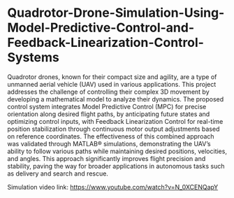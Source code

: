 # Quadrotor-Drone-Simulation-Using-Model-Predictive-Control-and-Feedback-Linearization-Control-Systems
Quadrotor drones, known for their compact size and agility, are a type of unmanned aerial vehicle (UAV) used in various applications. This project addresses the challenge of controlling their complex 3D movement by developing a mathematical model to analyze their dynamics. The proposed control system integrates Model Predictive Control (MPC) for precise orientation along desired flight paths, by anticipating future states and optimizing control inputs, with Feedback Linearization Control for real-time position stabilization through continuous motor output adjustments based on reference coordinates. The effectiveness of this combined approach was validated through MATLAB® simulations, demonstrating the UAV’s ability to follow various paths while maintaining desired positions, velocities, and angles. This approach significantly improves flight precision and stability, paving the way for broader applications in autonomous tasks such as delivery and search and rescue.

Simulation video link: https://www.youtube.com/watch?v=N_0XCENQapY
